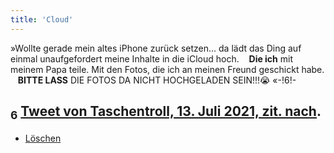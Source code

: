 ```yaml
---
title: 'Cloud'
---
```


»Wollte gerade mein altes iPhone zurück setzen... da lädt das Ding auf einmal unaufgefordert meine Inhalte in die iCloud hoch. &nbsp;&nbsp;&nbsp;**Die ich** mit meinem Papa teile. Mit den Fotos, die ich an meinen Freund geschickt habe. &nbsp;&nbsp;&nbsp;**BITTE LASS** DIE FOTOS DA NICHT HOCHGELADEN SEIN!!!😭   «-!6!-
## <sub class="subscript">**6**</sub> [Tweet von Taschentroll, 13. Juli 2021, zit. <u>nach</u>](https://twitter.com/Taschentroll/status/1414866541619949569?s=20).

* [Löschen](Deleting_de)
